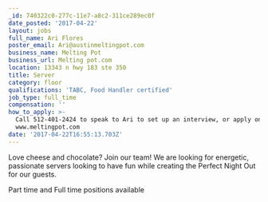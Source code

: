 ```yaml
---
_id: 740322c0-277c-11e7-a8c2-311ce289ec0f
date_posted: '2017-04-22'
layout: jobs
full_name: Ari Flores
poster_email: Ari@austinmeltingpot.com
business_name: Melting Pot
business_url: Melting pot.com
location: 13343 n hwy 183 ste 350
title: Server
category: floor
qualifications: 'TABC, Food Handler certified'
job_type: full_time
compensation: ''
how_to_apply: >-
  Call 512-401-2424 to speak to Ari to set up an interview, or apply online at
  www.meltingpot.com
date: '2017-04-22T16:55:13.703Z'
---
```

Love cheese and chocolate? Join our team! We are looking for energetic, passionate servers looking to have fun while creating the Perfect Night Out for our guests.

Part time and Full time positions available
